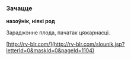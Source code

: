 ### Зачацце
**назоўнік, ніякі род**

Зараджэнне плода, пачатак цяжарнасці.

<a rel="author">[http://rv-blr.com/](http://rv-blr.com/slounik.jsp?letterId=0&maskId=0&pageId=1104)</a>
